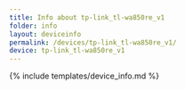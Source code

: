 ```yaml
---
title: Info about tp-link_tl-wa850re_v1
folder: info
layout: deviceinfo
permalink: /devices/tp-link_tl-wa850re_v1/
device: tp-link_tl-wa850re_v1
---
```

{% include templates/device_info.md %}
